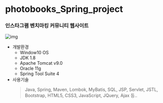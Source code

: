 # photobooks_Spring_project
### 인스타그램 벤치마킹 커뮤니티 웹사이트
![img](https://user-images.githubusercontent.com/73306628/118786210-8b9b9300-b8cc-11eb-86fa-93ef6f3271c2.png)
* 개발환경
  - Window10 OS
  - JDK 1.8
  - Apache Tomcat v9.0
  - Oracle 11g
  - Spring Tool Suite 4
* 사용기술
  > Java, Spring, Maven, Lombok, MyBatis, SQL, JSP, Servlet, JSTL, 
  > Bootstrap, HTML5, CSS3, JavaScript, JQuery, Ajax 등..
